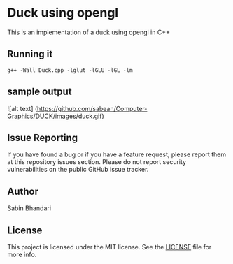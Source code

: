 # Duck using opengl

This is an implementation of a duck using opengl in C++

## Running it

```
g++ -Wall Duck.cpp -lglut -lGLU -lGL -lm
```
## sample output

![alt text] (https://github.com/sabean/Computer-Graphics/DUCK/images/duck.gif)

## Issue Reporting

If you have found a bug or if you have a feature request, please report them at this repository issues section. Please do not report security vulnerabilities on the public GitHub issue tracker. 

## Author

Sabin Bhandari

## License

This project is licensed under the MIT license. See the [LICENSE](LICENSE) file for more info.
